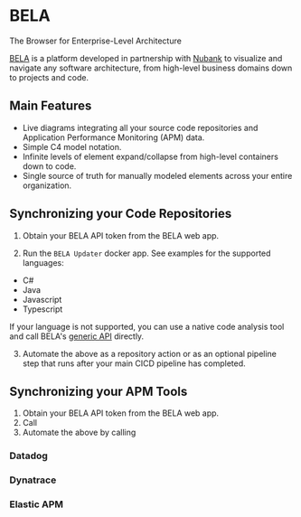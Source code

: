 # BELA
The Browser for Enterprise-Level Architecture

[BELA](https://jux.house/bela) is a platform developed in partnership with [Nubank](https://international.nubank.com.br/about) to visualize and navigate any software architecture, from high-level business domains down to projects and code.

## Main Features

- Live diagrams integrating all your source code repositories and Application Performance Monitoring (APM) data.
- Simple C4 model notation.
- Infinite levels of element expand/collapse from high-level containers down to code.
- Single source of truth for manually modeled elements across your entire organization.

## Synchronizing your Code Repositories

1. Obtain your BELA API token from the BELA web app.
   
2. Run the `BELA Updater` docker app. See examples for the supported languages:
- C#
- Java
- Javascript
- Typescript

If your language is not supported, you can use a native code analysis tool and call BELA's [generic API](API.md) directly.

3. Automate the above as a repository action or as an optional pipeline step that runs after your main CICD pipeline has completed.


## Synchronizing your APM Tools



1. Obtain your BELA API token from the BELA web app.
2. Call
3. Automate the above by calling  


### Datadog

### Dynatrace

### Elastic APM
